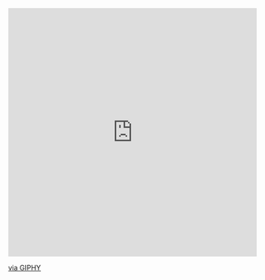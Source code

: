 <div style="width:100%;height:0;padding-bottom:100%;position:relative;"><iframe src="https://giphy.com/embed/fkZukR450RQ1qnGaq9" width="100%" height="100%" style="position:absolute" frameBorder="0" class="giphy-embed" allowFullScreen></iframe></div><p><a href="https://giphy.com/stickers/transparent-fkZukR450RQ1qnGaq9">via GIPHY</a></p>
